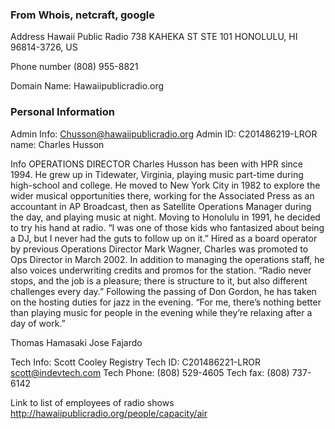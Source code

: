 ### From Whois, netcraft, google

Address
Hawaii Public Radio
738 KAHEKA ST STE 101
HONOLULU, HI 96814-3726, US

Phone number
(808) 955-8821


Domain Name:
Hawaiipublicradio.org

### Personal Information
Admin Info:
Chusson@hawaiipublicradio.org
Admin ID: C201486219-LROR
name: Charles Husson

Info
OPERATIONS DIRECTOR
Charles Husson has been with HPR since 1994. He grew up in Tidewater, Virginia, playing music part-time during high-school and college. He moved to New York City in 1982 to explore the wider musical opportunities there, working for the Associated Press as an accountant in AP Broadcast, then as Satellite Operations Manager during the day, and playing music at night. Moving to Honolulu in 1991, he decided to try his hand at radio. “I was one of those kids who fantasized about being a DJ, but I never had the guts to follow up on it.” Hired as a board operator by previous Operations Director Mark Wagner, Charles was promoted to Ops Director in March 2002. In addition to managing the operations staff, he also voices underwriting credits and promos for the station. “Radio never stops, and the job is a pleasure; there is structure to it, but also different challenges every day.” Following the passing of Don Gordon, he has taken on the hosting duties for jazz in the evening. “For me, there’s nothing better than playing music for people in the evening while they’re relaxing after a day of work.”

Thomas Hamasaki
Jose Fajardo


Tech Info:
Scott Cooley
Registry Tech ID: C201486221-LROR
scott@indevtech.com
Tech Phone: (808) 529-4605
Tech fax: (808) 737-6142

Link to list of employees of radio shows
http://hawaiipublicradio.org/people/capacity/air
